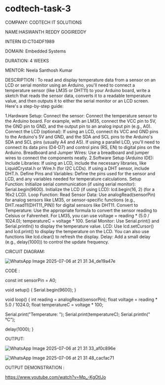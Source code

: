 # codtech-task-3

COMPANY: CODTECH IT SOLUTIONS

NAME:HASWANTH REDDY GOGIREDDY

INTERN ID:CT04DF1989

DOMAIN: Embedded Systems

DURATION: 4 WEEKS

MENTOR: Neela Santhosh Kumar

DESCRIPTION : To read and display temperature data from a sensor on an LCD or serial monitor using an Arduino, you'll need to connect a temperature sensor (like LM35 or DHT11) to your Arduino board, write a sketch that reads the sensor data, converts it to a readable temperature value, and then outputs it to either the serial monitor or an LCD screen. Here's a step-by-step guide:

1.Hardware Setup: Connect the sensor: Connect the temperature sensor to the Arduino board. For example, with an LM35, connect the VCC pin to 5V, the GND pin to GND, and the output pin to an analog input pin (e.g., A0). Connect the LCD (optional): If using an LCD, connect its VCC and GND pins to the Arduino's 5V and GND, and the SDA and SCL pins to the Arduino's SDA and SCL pins (usually A4 and A5). If using a parallel LCD, you'll need to connect its data pins (D4-D7) and control pins (RS, EN) to digital pins on the Arduino. Breadboard and Jumper Wires: Use a breadboard and jumper wires to connect the components neatly. 2.Software Setup (Arduino IDE): Include Libraries: If using an LCD, include the necessary libraries, like LiquidCrystal.h or Wire.h (for I2C LCDs). If using a DHT sensor, include DHT.h. Define Pins and Variables: Define the pins used for the sensor and LCD, and any variables needed for temperature calculations. Setup Function: Initialize serial communication (if using serial monitor): Serial.begin(9600). Initialize the LCD (if using LCD): lcd.begin(16, 2) (for a 16x2 LCD). Loop Function: Read Sensor Data: Use analogRead(sensorPin) for analog sensors like LM35, or sensor-specific functions (e.g., DHT.read11(DHT11_PIN)) for digital sensors like DHT11. Convert to Temperature: Use the appropriate formula to convert the sensor reading to Celsius or Fahrenheit. For LM35, you can use voltage = reading * (5.0 / 1024.0); temperatureC = voltage * 100. Serial Monitor: Use Serial.print() and Serial.println() to display the temperature value. LCD: Use lcd.setCursor() and lcd.print() to display the temperature on the LCD. You can also use functions like lcd.clear() to refresh the display. Delay: Add a small delay (e.g., delay(1000)) to control the update frequency.

CIRCUIT DIAGRAM:

![WhatsApp Image 2025-07-06 at 21 31 34_de19a47e](https://github.com/user-attachments/assets/528ae5b3-6b71-497b-b130-95ecaa9996e0)

CODE :

const int sensorPin = A0;

void setup() { Serial.begin(9600); }

void loop() { int reading = analogRead(sensorPin); float voltage = reading * 5.0 / 1024.0; float temperatureC = voltage * 100;

Serial.print("Temperature: "); Serial.print(temperatureC); Serial.println(" °C");

delay(1000); }

OUTPUT:

![WhatsApp Image 2025-07-06 at 21 31 33_af0c896e](https://github.com/user-attachments/assets/8227c914-30c6-459d-bf4d-258e3ccf5be1)

![WhatsApp Image 2025-07-06 at 21 31 48_cacfac71](https://github.com/user-attachments/assets/f7a40a16-f7f0-4e76-be59-b94e170e0212)

OUTPUT DEMONSTRATION :

https://www.youtube.com/watch?v=Mp_-KgOtIJo


